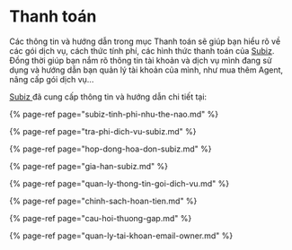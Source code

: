 # Thanh toán

Các thông tin và hướng dẫn trong mục Thanh toán sẽ giúp bạn hiểu rõ về các gói dịch vụ, cách thức tính phí, các hình thức thanh toán của [Subiz](https://subiz.com/vi/). Đồng thời giúp bạn nắm rõ thông tin tài khoản và dịch vụ mình đang sử dụng và hướng dẫn bạn quản lý tài khoản của mình, như mua thêm Agent, nâng cấp gói dịch vụ...

[Subiz ](https://subiz.com/vi/)đã cung cấp thông tin và hướng dẫn chi tiết tại:

{% page-ref page="subiz-tinh-phi-nhu-the-nao.md" %}

{% page-ref page="tra-phi-dich-vu-subiz.md" %}

{% page-ref page="hop-dong-hoa-don-subiz.md" %}

{% page-ref page="gia-han-subiz.md" %}

{% page-ref page="quan-ly-thong-tin-goi-dich-vu.md" %}

{% page-ref page="chinh-sach-hoan-tien.md" %}

{% page-ref page="cau-hoi-thuong-gap.md" %}

{% page-ref page="quan-ly-tai-khoan-email-owner.md" %}

